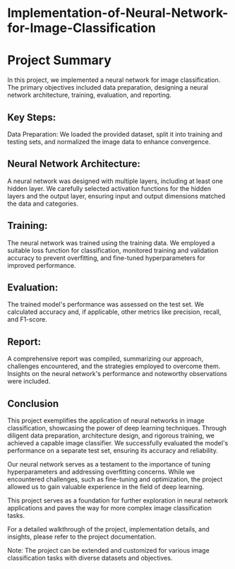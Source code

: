 # Implementation-of-Neural-Network-for-Image-Classification

# Project Summary
In this project, we implemented a neural network for image classification. The primary objectives included data preparation, designing a neural network architecture, training, evaluation, and reporting.

## Key Steps:
Data Preparation: We loaded the provided dataset, split it into training and testing sets, and normalized the image data to enhance convergence.

## Neural Network Architecture: 
A neural network was designed with multiple layers, including at least one hidden layer. We carefully selected activation functions for the hidden layers and the output layer, ensuring input and output dimensions matched the data and categories.

## Training: 
The neural network was trained using the training data. We employed a suitable loss function for classification, monitored training and validation accuracy to prevent overfitting, and fine-tuned hyperparameters for improved performance.

## Evaluation: 
The trained model's performance was assessed on the test set. We calculated accuracy and, if applicable, other metrics like precision, recall, and F1-score.

## Report:
A comprehensive report was compiled, summarizing our approach, challenges encountered, and the strategies employed to overcome them. Insights on the neural network's performance and noteworthy observations were included.

## Conclusion
This project exemplifies the application of neural networks in image classification, showcasing the power of deep learning techniques. Through diligent data preparation, architecture design, and rigorous training, we achieved a capable image classifier. We successfully evaluated the model's performance on a separate test set, ensuring its accuracy and reliability.

Our neural network serves as a testament to the importance of tuning hyperparameters and addressing overfitting concerns. While we encountered challenges, such as fine-tuning and optimization, the project allowed us to gain valuable experience in the field of deep learning.

This project serves as a foundation for further exploration in neural network applications and paves the way for more complex image classification tasks.

For a detailed walkthrough of the project, implementation details, and insights, please refer to the project documentation.

Note: The project can be extended and customized for various image classification tasks with diverse datasets and objectives.
